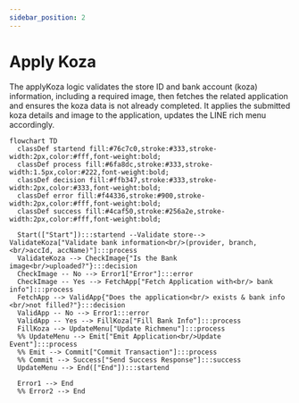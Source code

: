 ```yaml
---
sidebar_position: 2
---
```


# Apply Koza

The applyKoza logic validates the store ID and bank account (koza) information, including a required image, then fetches the related application and ensures the koza data is not already completed. It applies the submitted koza details and image to the application, updates the LINE rich menu accordingly.

```mermaid
flowchart TD
  classDef startend fill:#76c7c0,stroke:#333,stroke-width:2px,color:#fff,font-weight:bold;
  classDef process fill:#6fa8dc,stroke:#333,stroke-width:1.5px,color:#222,font-weight:bold;
  classDef decision fill:#ffb347,stroke:#333,stroke-width:2px,color:#333,font-weight:bold;
  classDef error fill:#f44336,stroke:#900,stroke-width:2px,color:#fff,font-weight:bold;
  classDef success fill:#4caf50,stroke:#256a2e,stroke-width:2px,color:#fff,font-weight:bold;

  Start(["Start"]):::startend --Validate store--> ValidateKoza["Validate bank information<br/>(provider, branch,<br/>accId, accName)"]:::process
  ValidateKoza --> CheckImage{"Is the Bank image<br/>uploaded?"}:::decision
  CheckImage -- No --> Error1["Error"]:::error
  CheckImage -- Yes --> FetchApp["Fetch Application with<br/> bank info"]:::process
  FetchApp --> ValidApp{"Does the application<br/> exists & bank info <br/>not filled?"}:::decision
  ValidApp -- No --> Error1:::error
  ValidApp -- Yes --> FillKoza["Fill Bank Info"]:::process
  FillKoza --> UpdateMenu["Update Richmenu"]:::process
  %% UpdateMenu --> Emit["Emit Application<br/>Update Event"]:::process
  %% Emit --> Commit["Commit Transaction"]:::process
  %% Commit --> Success["Send Success Response"]:::success
  UpdateMenu --> End(["End"]):::startend

  Error1 --> End
  %% Error2 --> End

```
